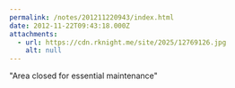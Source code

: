 ```yaml
---
permalink: /notes/201211220943/index.html
date: 2012-11-22T09:43:18.000Z
attachments:
  - url: https://cdn.rknight.me/site/2025/12769126.jpg
    alt: null
---
```


"Area closed for essential maintenance"
